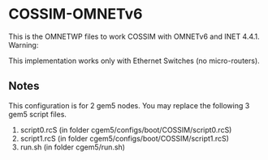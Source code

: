 # COSSIM-OMNETv6
This is the OMNETWP files to work COSSIM with OMNETv6 and INET 4.4.1. Warning: 

This implementation works only with Ethernet Switches (no micro-routers).


## Notes 

This configuration is for 2 gem5 nodes. You may replace the following 3 gem5 script files.
1) script0.rcS (in folder cgem5/configs/boot/COSSIM/script0.rcS)
2) script1.rcS (in folder cgem5/configs/boot/COSSIM/script1.rcS)
3) run.sh      (in folder cgem5/run.sh)
